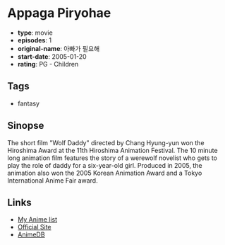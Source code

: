 # Appaga Piryohae

-   **type**: movie
-   **episodes**: 1
-   **original-name**: 아빠가 필요해
-   **start-date**: 2005-01-20
-   **rating**: PG - Children

## Tags

-   fantasy

## Sinopse

The short film "Wolf Daddy" directed by Chang Hyung-yun won the Hiroshima Award at the 11th Hiroshima Animation Festival. The 10 minute long animation film features the story of a werewolf novelist who gets to play the role of daddy for a six-year-old girl. Produced in 2005, the animation also won the 2005 Korean Animation Award and a Tokyo International Anime Fair award.

## Links

-   [My Anime list](https://myanimelist.net/anime/4099/Appaga_Piryohae)
-   [Official Site](http://www.cwfilms.jp/wolf/)
-   [AnimeDB](http://anidb.info/perl-bin/animedb.pl?show=anime&aid=8044)
